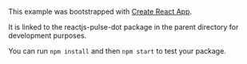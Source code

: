 This example was bootstrapped with [Create React App](https://github.com/facebook/create-react-app).

It is linked to the reactjs-pulse-dot package in the parent directory for development purposes.

You can run `npm install` and then `npm start` to test your package.
